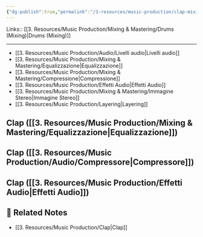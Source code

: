 ```yaml
---
{"dg-publish":true,"permalink":"/3-resources/music-production/clap-mixing/","tags":["type/note"]}
---
```


Links:: [[3. Resources/Music Production/Mixing & Mastering/Drums (Mixing)\|Drums (Mixing)]]

---

- [[3. Resources/Music Production/Audio/Livelli audio\|Livelli audio]]
- [[3. Resources/Music Production/Mixing & Mastering/Equalizzazione\|Equalizzazione]]
- [[3. Resources/Music Production/Mixing & Mastering/Compressione\|Compressione]]
- [[3. Resources/Music Production/Effetti Audio\|Effetti Audio]]
- [[3. Resources/Music Production/Mixing & Mastering/Immagine Stereo\|Immagine Stereo]]
- [[3. Resources/Music Production/Layering\|Layering]]

## Clap ([[3. Resources/Music Production/Mixing & Mastering/Equalizzazione\|Equalizzazione]])



## Clap ([[3. Resources/Music Production/Audio/Compressore\|Compressore]])



## Clap ([[3. Resources/Music Production/Effetti Audio\|Effetti Audio]])





## 🔗 Related Notes

- [[3. Resources/Music Production/Clap\|Clap]]

